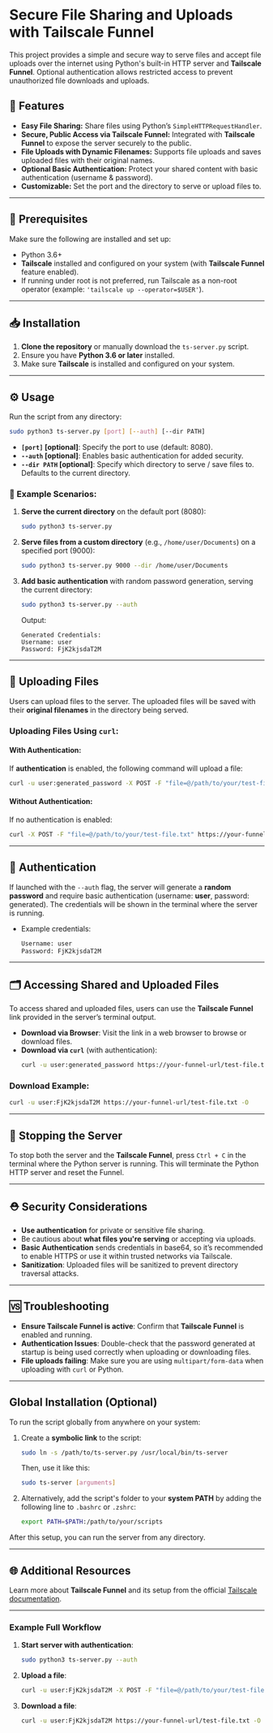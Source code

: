 # Secure File Sharing and Uploads with Tailscale Funnel

This project provides a simple and secure way to serve files and accept file uploads over the internet using Python's built-in HTTP server and **Tailscale Funnel**. Optional authentication allows restricted access to prevent unauthorized file downloads and uploads.

## 🚀 Features
- **Easy File Sharing:** Share files using Python’s `SimpleHTTPRequestHandler`.
- **Secure, Public Access via Tailscale Funnel:** Integrated with **Tailscale Funnel** to expose the server securely to the public.
- **File Uploads with Dynamic Filenames:** Supports file uploads and saves uploaded files with their original names.
- **Optional Basic Authentication:** Protect your shared content with basic authentication (username & password).
- **Customizable:** Set the port and the directory to serve or upload files to.

---

## 📝 Prerequisites
Make sure the following are installed and set up:

- Python 3.6+  
- **Tailscale** installed and configured on your system (with **Tailscale Funnel** feature enabled).
- If running under root is not preferred, run Tailscale as a non-root operator (example: `'tailscale up --operator=$USER'`).

---

## 📥 Installation

1. **Clone the repository** or manually download the `ts-server.py` script.
2. Ensure you have **Python 3.6 or later** installed.
3. Make sure **Tailscale** is installed and configured on your system.

---

## ⚙️ Usage

Run the script from any directory:

```bash
sudo python3 ts-server.py [port] [--auth] [--dir PATH]
```

- **`[port]` [optional]**: Specify the port to use (default: 8080).
- **`--auth` [optional]**: Enables basic authentication for added security.
- **`--dir PATH` [optional]**: Specify which directory to serve / save files to. Defaults to the current directory.

### 📂 Example Scenarios:

1. **Serve the current directory** on the default port (8080):
   ```bash
   sudo python3 ts-server.py
   ```

2. **Serve files from a custom directory** (e.g., `/home/user/Documents`) on a specified port (9000):
   ```bash
   sudo python3 ts-server.py 9000 --dir /home/user/Documents
   ```

3. **Add basic authentication** with random password generation, serving the current directory:
   ```bash
   sudo python3 ts-server.py --auth
   ```

   Output:
   ```
   Generated Credentials:
   Username: user
   Password: FjK2kjsdaT2M
   ```

---

## 🔄 Uploading Files

Users can upload files to the server. The uploaded files will be saved with their **original filenames** in the directory being served.

### Uploading Files Using `curl`:

#### With Authentication:
If **authentication** is enabled, the following command will upload a file:
```bash
curl -u user:generated_password -X POST -F "file=@/path/to/your/test-file.txt" https://your-funnel-url/
```

#### Without Authentication:
If no authentication is enabled:
```bash
curl -X POST -F "file=@/path/to/your/test-file.txt" https://your-funnel-url/
```

---

## 🔑 Authentication

If launched with the `--auth` flag, the server will generate a **random password** and require basic authentication (username: **user**, password: generated). The credentials will be shown in the terminal where the server is running.

- Example credentials:
  ```bash
  Username: user
  Password: FjK2kjsdaT2M
  ```

---

## 🗂️ Accessing Shared and Uploaded Files

To access shared and uploaded files, users can use the **Tailscale Funnel** link provided in the server’s terminal output.

- **Download via Browser**: Visit the link in a web browser to browse or download files.
- **Download via `curl`** (with authentication):
  ```bash
  curl -u user:generated_password https://your-funnel-url/test-file.txt -O
  ```

### Download Example:
```bash
curl -u user:FjK2kjsdaT2M https://your-funnel-url/test-file.txt -O
```

---

## 🛑 Stopping the Server

To stop both the server and the **Tailscale Funnel**, press `Ctrl + C` in the terminal where the Python server is running. This will terminate the Python HTTP server and reset the Funnel.

---

## ⛑️ Security Considerations

- **Use authentication** for private or sensitive file sharing.
- Be cautious about **what files you're serving** or accepting via uploads.
- **Basic Authentication** sends credentials in base64, so it’s recommended to enable HTTPS or use it within trusted networks via Tailscale.
- **Sanitization**: Uploaded files will be sanitized to prevent directory traversal attacks.

---

## 🆚 Troubleshooting

- **Ensure Tailscale Funnel is active**: Confirm that **Tailscale Funnel** is enabled and running.
- **Authentication Issues**: Double-check that the password generated at startup is being used correctly when uploading or downloading files.
- **File uploads failing**: Make sure you are using `multipart/form-data` when uploading with `curl` or Python.

---

## Global Installation (Optional)

To run the script globally from anywhere on your system:
1. Create a **symbolic link** to the script:
   ```bash
   sudo ln -s /path/to/ts-server.py /usr/local/bin/ts-server
   ```

   Then, use it like this:
   ```bash
   sudo ts-server [arguments]
   ```

2. Alternatively, add the script's folder to your **system PATH** by adding the following line to `.bashrc` or `.zshrc`:
   ```bash
   export PATH=$PATH:/path/to/your/scripts
   ```

After this setup, you can run the server from any directory.

---

## 🌐 Additional Resources

Learn more about **Tailscale Funnel** and its setup from the official [Tailscale documentation](https://tailscale.com/kb/1223/tailscale-funnel/).

---

### Example Full Workflow

1. **Start server with authentication**:
   ```bash
   sudo python3 ts-server.py --auth
   ```

2. **Upload a file**:
   ```bash
   curl -u user:FjK2kjsdaT2M -X POST -F "file=@/path/to/your/test-file.txt" https://your-funnel-url/
   ```

3. **Download a file**:
   ```bash
   curl -u user:FjK2kjsdaT2M https://your-funnel-url/test-file.txt -O
   ```

